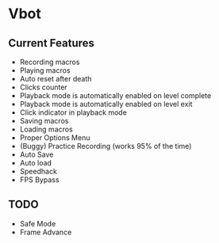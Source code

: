 # Vbot

## Current Features

- Recording macros
- Playing macros
- Auto reset after death
- Clicks counter
- Playback mode is automatically enabled on level complete
- Playback mode is automatically enabled on level exit
- Click indicator in playback mode
- Saving macros
- Loading macros
- Proper Options Menu
- (Buggy) Practice Recording (works 95% of the time)
- Auto Save
- Auto load
- Speedhack
- FPS Bypass

## TODO

- Safe Mode
- Frame Advance
